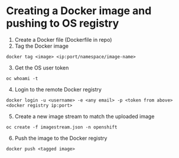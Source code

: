 # Creating a Docker image and pushing to OS registry
1. Create a Docker file (Dockerfile in repo)
2. Tag the Docker image 
```
docker tag <image> <ip:port/namespace/image-name>
```
3. Get the OS user token
```
oc whoami -t
```
4. Login to the remote Docker registry
```
docker login -u <username> -e <any email> -p <token from above> <docker registry ip:port>
```
5. Create a new image stream to match the uploaded image
```
oc create -f imagestream.json -n openshift
```
6. Push the image to the Docker registry
```
docker push <tagged image>
```

